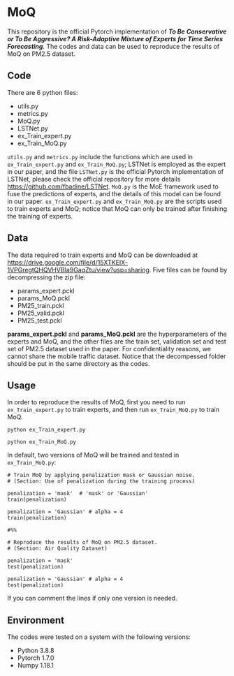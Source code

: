 # MoQ
This repository is the official Pytorch implementation of **_To Be Conservative or To Be Aggressive? A Risk-Adaptive Mixture of Experts for Time Series Forecasting_**. The codes and data can be used to reproduce the results of MoQ on PM2.5 dataset.

## Code
There are 6 python files:
- utils.py
- metrics.py
- MoQ.py
- LSTNet.py
- ex_Train_expert.py
- ex_Train_MoQ.py

`utils.py` and `metrics.py` include the functions which are used in `ex_Train_expert.py` and `ex_Train_MoQ.py`; LSTNet is employed as the expert in our paper, and the file `LSTNet.py` is the official Pytorch implementation of LSTNet, please check the official repository for more details https://github.com/fbadine/LSTNet. `MoQ.py` is the MoE framework used to fuse the predictions of experts, and the details of this model can be found in our paper. `ex_Train_expert.py` and `ex_Train_MoQ.py` are the scripts used to train experts and MoQ; notice that MoQ can only be trained after finishing the training of experts.


## Data
The data required to train experts and MoQ can be downloaded at https://drive.google.com/file/d/15XTKEIX-1VPGregtQHQVHVBIa9GaqZtu/view?usp=sharing. Five files can be found by decompressing the zip file: 
- params_expert.pckl
- params_MoQ.pckl
- PM25_train.pckl
- PM25_valid.pckl
- PM25_test.pckl

**params_expert.pckl** and **params_MoQ.pckl** are the hyperparameters of the experts and MoQ, and the other files are the train set, validation set and test set of PM2.5 dataset used in the paper. For confidentiality reasons, we cannot share the mobile traffic dataset. Notice that the decompessed folder should be put in the same directory as the codes.


## Usage
In order to reproduce the results of MoQ, first you need to run `ex_Train_expert.py` to train experts, and then run `ex_Train_MoQ.py` to train MoQ.

```shell
python ex_Train_expert.py
```

```shell
python ex_Train_MoQ.py
```

In default, two versions of MoQ will be trained and tested in `ex_Train_MoQ.py`:

```shell
# Train MoQ by applying penalization mask or Gaussian noise.
# (Section: Use of penalization during the training process)

penalization = 'mask'  # 'mask' or 'Gaussian'
train(penalization)
    
penalization = 'Gaussian' # alpha = 4
train(penalization)

#%%

# Reproduce the results of MoQ on PM2.5 dataset.
# (Section: Air Quality Dataset)

penalization = 'mask'  
test(penalization)

penalization = 'Gaussian' # alpha = 4
test(penalization)
```

If you can comment the lines if only one version is needed.


## Environment
The codes were tested on a system with the following versions:
- Python 3.8.8
- Pytorch 1.7.0
- Numpy 1.18.1




